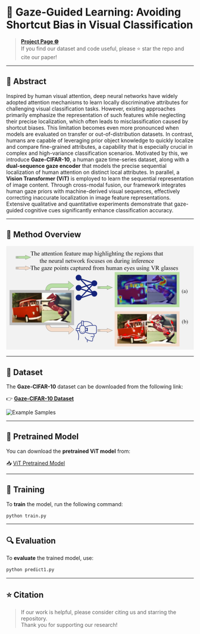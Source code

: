 # 👀 Gaze-Guided Learning: Avoiding Shortcut Bias in Visual Classification

> **[Project Page 🌐](https://szyyjl.github.io/eye_tracking_data.github.io/)**  
> If you find our dataset and code useful, please ⭐ star the repo and cite our paper!

---

## 📜 Abstract
Inspired by human visual attention, deep neural networks have widely adopted attention mechanisms to learn locally discriminative attributes for challenging visual classification tasks. However, existing approaches primarily emphasize the representation of such features while neglecting their precise localization, which often leads to misclassification caused by shortcut biases. This limitation becomes even more pronounced when models are evaluated on transfer or out-of-distribution datasets. In contrast, humans are capable of leveraging prior object knowledge to quickly localize and compare fine-grained attributes, a capability that is especially crucial in complex and high-variance classification scenarios. Motivated by this, we introduce **Gaze-CIFAR-10**, a human gaze time-series dataset, along with a **dual-sequence gaze encoder** that models the precise sequential localization of human attention on distinct local attributes. In parallel, a **Vision Transformer (ViT)** is employed to learn the sequential representation of image content. Through cross-modal fusion, our framework integrates human gaze priors with machine-derived visual sequences, effectively correcting inaccurate localization in image feature representations. Extensive qualitative and quantitative experiments demonstrate that gaze-guided cognitive cues significantly enhance classification accuracy.

---

## 🧠 Method Overview

![Motivation Figure](https://github.com/rekkles2/Gaze-CIFAR-10/blob/main/Figure/motivation.png)

---

## 📂 Dataset

The **Gaze-CIFAR-10** dataset can be downloaded from the following link:

👉 [**Gaze-CIFAR-10 Dataset**](https://drive.google.com/drive/folders/17zR9bIDWvb0FzSEgR2vXJIKo3w6wKDVB?usp=drive_link)

![Example Samples](https://github.com/rekkles2/Gaze-CIFAR-10/blob/main/Figure/exp.png)

---

## 🧠 Pretrained Model

You can download the **pretrained ViT model** from:

📥 [ViT Pretrained Model](https://drive.google.com/file/d/1FPUIYmZ4ooMbWByXUzBRNGLcrIYvNsxz/view?usp=drive_link)

---

## 🚀 Training

To **train** the model, run the following command:

```bash
python train.py
```

---

## 🔍 Evaluation

To **evaluate** the trained model, use:

```bash
python predict1.py
```

---

## ⭐ Citation

> If our work is helpful, please consider citing us and starring the repository.  
> Thank you for supporting our research!
